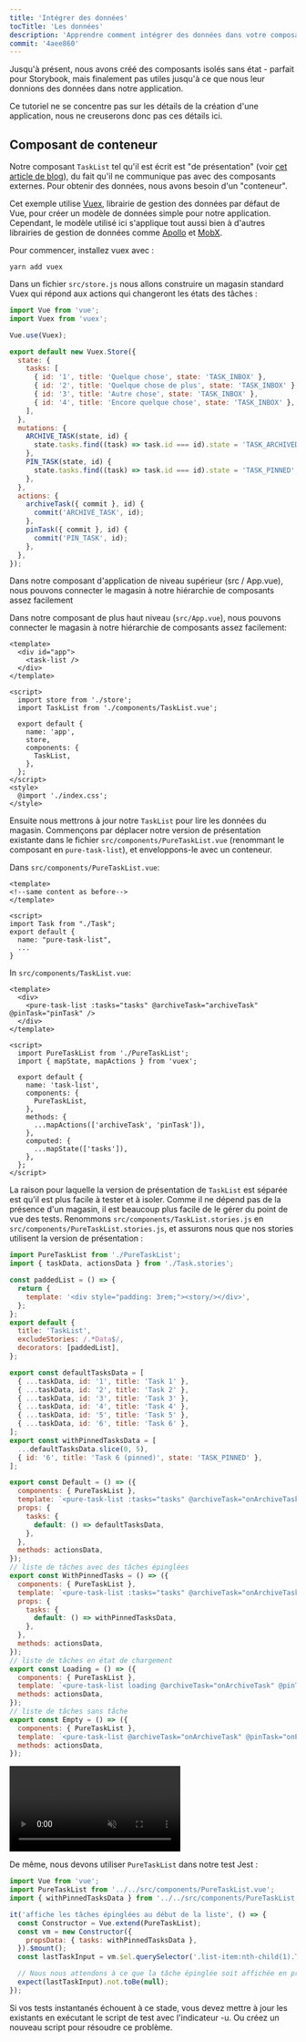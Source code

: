 ```yaml
---
title: 'Intégrer des données'
tocTitle: 'Les données'
description: 'Apprendre comment intégrer des données dans votre composant d interface utilisateur'
commit: '4aee860'
---
```


Jusqu'à présent, nous avons créé des composants isolés sans état - parfait pour Storybook, mais finalement pas utiles jusqu'à ce que nous leur donnions des données dans notre application.

Ce tutoriel ne se concentre pas sur les détails de la création d'une application, nous ne creuserons donc pas ces détails ici.

## Composant de conteneur

Notre composant `TaskList` tel qu'il est écrit est "de présentation" (voir [cet article de blog](https://medium.com/@dan_abramov/smart-and-dumb-components-7ca2f9a7c7d0)), du fait qu'il ne communique pas avec des composants externes. Pour obtenir des données, nous avons besoin d'un "conteneur".

Cet exemple utilise [Vuex](https://vuex.vuejs.org), librairie de gestion des données par défaut de Vue, pour créer un modèle de données simple pour notre application. Cependant, le modèle utilisé ici s'applique tout aussi bien à d'autres librairies de gestion de données comme [Apollo](https://www.apollographql.com/client/) et [MobX](https://mobx.js.org/).

Pour commencer, installez vuex avec :

```shell
yarn add vuex
```

Dans un fichier `src/store.js` nous allons construire un magasin standard Vuex qui répond aux actions qui changeront les états des tâches :

```js:title=src/store.js
import Vue from 'vue';
import Vuex from 'vuex';

Vue.use(Vuex);

export default new Vuex.Store({
  state: {
    tasks: [
      { id: '1', title: 'Quelque chose', state: 'TASK_INBOX' },
      { id: '2', title: 'Quelque chose de plus', state: 'TASK_INBOX' },
      { id: '3', title: 'Autre chose', state: 'TASK_INBOX' },
      { id: '4', title: 'Encore quelque chose', state: 'TASK_INBOX' },
    ],
  },
  mutations: {
    ARCHIVE_TASK(state, id) {
      state.tasks.find((task) => task.id === id).state = 'TASK_ARCHIVED';
    },
    PIN_TASK(state, id) {
      state.tasks.find((task) => task.id === id).state = 'TASK_PINNED';
    },
  },
  actions: {
    archiveTask({ commit }, id) {
      commit('ARCHIVE_TASK', id);
    },
    pinTask({ commit }, id) {
      commit('PIN_TASK', id);
    },
  },
});
```

Dans notre composant d'application de niveau supérieur (src / App.vue), nous pouvons connecter le magasin à notre hiérarchie de composants assez facilement

Dans notre composant de plus haut niveau (`src/App.vue`), nous pouvons connecter le magasin à notre hiérarchie de composants assez facilement:

```html:title=src/App.vue
<template>
  <div id="app">
    <task-list />
  </div>
</template>

<script>
  import store from './store';
  import TaskList from './components/TaskList.vue';

  export default {
    name: 'app',
    store,
    components: {
      TaskList,
    },
  };
</script>
<style>
  @import './index.css';
</style>
```

Ensuite nous mettrons à jour notre `TaskList` pour lire les données du magasin. Commençons par déplacer notre version de présentation existante dans le fichier `src/components/PureTaskList.vue` (renommant le composant en `pure-task-list`), et enveloppons-le avec un conteneur.

Dans `src/components/PureTaskList.vue`:

```html:title=src/components/PureTaskList.vue
<template>
<!--same content as before-->
</template>

<script>
import Task from "./Task";
export default {
  name: "pure-task-list",
  ...
}
```

In `src/components/TaskList.vue`:

```html:title=src/components/TaskList.vue
<template>
  <div>
    <pure-task-list :tasks="tasks" @archiveTask="archiveTask" @pinTask="pinTask" />
  </div>
</template>

<script>
  import PureTaskList from './PureTaskList';
  import { mapState, mapActions } from 'vuex';

  export default {
    name: 'task-list',
    components: {
      PureTaskList,
    },
    methods: {
      ...mapActions(['archiveTask', 'pinTask']),
    },
    computed: {
      ...mapState(['tasks']),
    },
  };
</script>
```

La raison pour laquelle la version de présentation de `TaskList` est séparée est qu'il est plus facile à tester et à isoler. Comme il ne dépend pas de la présence d'un magasin, il est beaucoup plus facile de le gérer du point de vue des tests. Renommons `src/components/TaskList.stories.js` en `src/components/PureTaskList.stories.js`, et assurons nous que nos stories utilisent la version de présentation :

```js:title=src/components/PureTaskList.stories.js
import PureTaskList from './PureTaskList';
import { taskData, actionsData } from './Task.stories';

const paddedList = () => {
  return {
    template: '<div style="padding: 3rem;"><story/></div>',
  };
};
export default {
  title: 'TaskList',
  excludeStories: /.*Data$/,
  decorators: [paddedList],
};

export const defaultTasksData = [
  { ...taskData, id: '1', title: 'Task 1' },
  { ...taskData, id: '2', title: 'Task 2' },
  { ...taskData, id: '3', title: 'Task 3' },
  { ...taskData, id: '4', title: 'Task 4' },
  { ...taskData, id: '5', title: 'Task 5' },
  { ...taskData, id: '6', title: 'Task 6' },
];
export const withPinnedTasksData = [
  ...defaultTasksData.slice(0, 5),
  { id: '6', title: 'Task 6 (pinned)', state: 'TASK_PINNED' },
];

export const Default = () => ({
  components: { PureTaskList },
  template: `<pure-task-list :tasks="tasks" @archiveTask="onArchiveTask" @pinTask="onPinTask"/>`,
  props: {
    tasks: {
      default: () => defaultTasksData,
    },
  },
  methods: actionsData,
});
// liste de tâches avec des tâches épinglées
export const WithPinnedTasks = () => ({
  components: { PureTaskList },
  template: `<pure-task-list :tasks="tasks" @archiveTask="onArchiveTask" @pinTask="onPinTask"/>`,
  props: {
    tasks: {
      default: () => withPinnedTasksData,
    },
  },
  methods: actionsData,
});
// liste de tâches en état de chargement
export const Loading = () => ({
  components: { PureTaskList },
  template: `<pure-task-list loading @archiveTask="onArchiveTask" @pinTask="onPinTask"/>`,
  methods: actionsData,
});
// liste de tâches sans tâche
export const Empty = () => ({
  components: { PureTaskList },
  template: `<pure-task-list @archiveTask="onArchiveTask" @pinTask="onPinTask"/>`,
  methods: actionsData,
});
```

<video autoPlay muted playsInline loop>
  <source
    src="/intro-to-storybook/finished-tasklist-states.mp4"
    type="video/mp4"
  />
</video>

De même, nous devons utiliser `PureTaskList` dans notre test Jest :

```js:title=src/components/PureTaskList.test.js
import Vue from 'vue';
import PureTaskList from '../../src/components/PureTaskList.vue';
import { withPinnedTasksData } from '../../src/components/PureTaskList.stories';

it('affiche les tâches épinglées au début de la liste', () => {
  const Constructor = Vue.extend(PureTaskList);
  const vm = new Constructor({
    propsData: { tasks: withPinnedTasksData },
  }).$mount();
  const lastTaskInput = vm.$el.querySelector('.list-item:nth-child(1).TASK_PINNED');

  // Nous nous attendons à ce que la tâche épinglée soit affichée en premier, pas à la fin
  expect(lastTaskInput).not.toBe(null);
});
```

<div class="aside">Si vos tests instantanés échouent à ce stade, vous devez mettre à jour les existants en exécutant le script de test avec l'indicateur -u. Ou créez un nouveau script pour résoudre ce problème.</div>
